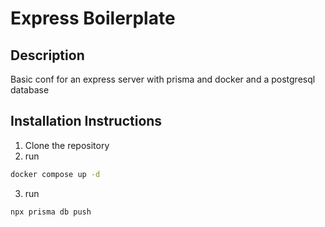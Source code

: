 # Express Boilerplate

## Description

Basic conf for an express server with prisma and docker and a postgresql database

## Installation Instructions

1. Clone the repository
2. run

```bash
docker compose up -d
```

3.  run

```bash
npx prisma db push
```
